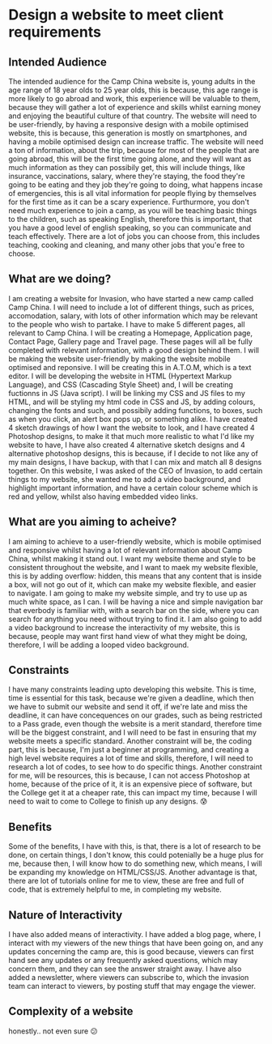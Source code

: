 # Design a website to meet client requirements


## Intended Audience

The intended audience for the Camp China website is, young adults in the age range of 18 year olds to 25 year olds, this is because, this age range is more likely to go abroad and work, this experience will be valuable to them, because they will gather a lot of experience and skills whilst earning money and enjoying the beautiful culture of that country. The website will need to be user-friendly, by having a responsive design with a mobile optimised website, this is because, this generation is mostly on smartphones, and having a mobile optimised design can increase traffic. The website will need a ton of information, about the trip, because for most of the people that are going abroad, this will be the first time going alone, and they will want as much information as they can possibily get, this will include things, like insurance, vaccinations, salary, where they're staying, the food they're going to be eating and they job they're going to doing, what happens incase of emergencies, this is all vital information for people flying by themselves for the first time as it can be a scary experience. Furthurmore, you don't need much experience to join a camp, as you will be teaching basic things to the children, such as speaking English, therefore this is important, that you have a good level of english speaking, so you can communicate and teach effectively. There are a lot of jobs you can choose from, this includes teaching, cooking and cleaning, and many other jobs that you'e free to choose. 

## What are we doing?

I am creating a website for Invasion, who have started a new camp called Camp China. I will need to include a lot of different things, such as prices, accomodation, salary, with lots of other information which may be relevant to the people who wish to partake. I have to make 5 different pages, all relevant to Camp China. I will be creating a Homepage, Application page, Contact Page, Gallery page and Travel page. These pages will all be fully completed with relevant information, with a good design behind them. I will be making the website user-friendly by making the website mobile optimised and reponsive. I will be creating this in A.T.O.M, which is a text editor. I will be developing the website in HTML (Hypertext Markup Language), and CSS (Cascading Style Sheet) and, I will be creating fuctionns in JS (Java script). I will be linking my CSS and JS files to my HTML, and will be styling my html code in CSS and JS, by adding colours, changing the fonts and such, and possibily adding functions, to boxes, such as when you click, an alert box pops up, or something alike. I have created 4 sketch drawings of how I want the website to look, and I have created 4 Photoshop designs, to make it that much more realistic to what I'd like my website to have, I have also created 4 alternative sketch designs and 4 alternative photoshop designs, this is because, if I decide to not like any of my main designs, I have backup, with that I can mix and match all 8 designs together. On this website, I was asked of the CEO of Invasion, to add certain things to my website, she wanted me to add a video background, and highlight important information, and have a certain colour scheme which is red and yellow, whilst also having embedded video links.

## What are you aiming to acheive?

I am aiming to achieve to a user-friendly website, which is mobile optimised and responsive whilst having a lot of relevant information about Camp China, whilst making it stand out. I want my website theme and style to be consistent throughout the website, and I want to maek my website flexible, this is by adding overflow: hidden, this means that any content that is inside a box, will not go out of it, which can make my website flexible, and easier to navigate. I am going to make my website simple, and try to use up as much white space, as I can. I will be having a nice and simple navigation bar that everbody is familiar with, with a search bar on the side, where you can search for anything you need without trying to find it. I am also going to add a video background to increase the interactivity of my website, this is because, people may want first hand view of what they might be doing, therefore, I will be adding a looped video background.

## Constraints

I have many constraints leading upto developing this website. This is time, time is essential for this task, because we're given a deadline, which then we have to submit our website and send it off, if we're late and miss the deadline, it can have concequences on our grades, such as being restricted to a Pass grade, even though the website is a merit standard, therefore time will be the biggest constraint, and I will need to be fast in ensuring that my website meets a specific standard. Another constraint will be, the coding part, this is because, I'm just a beginner at programming, and creating a high level website requires a lot of time and skills, therefore, I will need to research a lot of codes, to see how to do specific things. Another constraint for me, will be resources, this is because, I can not access Photoshop at home, because of the price of it, it is an expensive piece of software, but the College get it at a cheaper rate, this can impact my time, because I will need to wait to come to College to finish up any designs. :cold_sweat:

## Benefits

Some of the benefits, I have with this, is that, there is a lot of research to be done, on certain things, I don't know, this could potenially be a huge plus for me, because then, I will know how to do something new, which means, I will be expanding my knowledge on HTML/CSS/JS. Another advantage is that, there are lot of tutorials online for me to view, these are free and full of code, that is extremely helpful to me, in completing my website.

## Nature of Interactivity

I have also added means of interactivity. I have added a blog page, where, I interact with my viewers of the new things that have been going on, and any updates concerning the camp are, this is good because, viewers can first hand see any updates or any frequently asked questions, which may concern them, and they can see the answer straight away. I have also added a newsletter, where viewers can subscribe to, which the invasion team can interact to viewers, by posting stuff that may engage the viewer.

## Complexity of a website

honestly.. not even sure :confused:
